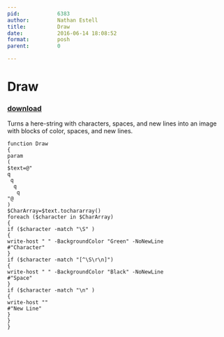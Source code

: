 ```yaml
---
pid:            6383
author:         Nathan Estell
title:          Draw
date:           2016-06-14 18:08:52
format:         posh
parent:         0

---
```


# Draw

### [download](Scripts\6383.ps1)

Turns a here-string with characters, spaces, and new lines into an image with blocks of color, spaces, and new lines.

```posh
function Draw
{
param
(
$text=@"
q   
 q  
  q 
   q
"@
)
$CharArray=$text.tochararray()
foreach ($character in $CharArray)
{
if ($character -match "\S" )
{
write-host " " -BackgroundColor "Green" -NoNewLine
#"Character"
}
if ($character -match "[^\S\r\n]")
{
write-host " " -BackgroundColor "Black" -NoNewLine
#"Space"
}
if ($character -match "\n" )
{
write-host "" 
#"New Line"
}
}
}
```
